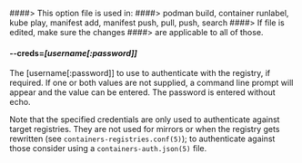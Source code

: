 ####> This option file is used in:
####> podman build, container runlabel, kube play, manifest add, manifest push, pull, push, search
####> If file is edited, make sure the changes
####> are applicable to all of those.

#### **--creds**=_[username[:password]]_

The [username[:password]] to use to authenticate with the registry, if required.
If one or both values are not supplied, a command line prompt will appear and the
value can be entered. The password is entered without echo.

Note that the specified credentials are only used to authenticate against
target registries. They are not used for mirrors or when the registry gets
rewritten (see `containers-registries.conf(5)`); to authenticate against those
consider using a `containers-auth.json(5)` file.
